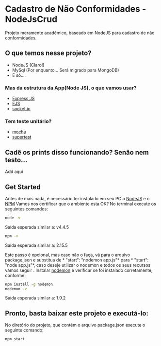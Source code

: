 # Cadastro de Não Conformidades - NodeJsCrud
Projeto meramente acadêmico, baseado em NodeJS para cadastro de não conformidades.

## O que temos nesse projeto?
* NodeJS (Claro!)
* MySql (Por enquanto... Será migrado para MongoDB)
* E só....

### Mas da estrutura da App(Node JS), o que vamos usar?
* [Express JS](http://expressjs.com/)
* [EJS](http://www.embeddedjs.com/)
* [socket.io](http://socket.io/)

### Tem teste unitário?
* [mocha](https://mochajs.org/)
* [supertest](https://www.npmjs.com/package/supertest)

## Cadê os prints disso funcionando? Senão nem testo...
Add aqui

## Get Started
Antes de mais nada, é necessário ter instalado em seu PC o [NodeJS](https://nodejs.org/en/) e o [NPM](https://www.npmjs.com/)
Vamos nos certificar que o ambiente esta OK? No terminal execute os seguintes comandos:
```sh
node -v
```
Saída esperada similar a: v4.4.5

```sh
npm -v
```
Saída esperada similar a: 2.15.5

Este passo é opcional, mas caso não o faça, vá para o arquivo package.json e substitua de * "start": "nodemon app.js"* para * "start": "node app.js"*, caso deseje utilizar o nodemon e todos os seus recursos vamos seguir . Instalar [nodemon](http://nodemon.io/) e verificar se foi instalado corretamente, conforme:
```sh
npm install -g nodemon
nodemon -v
```
Saída esperada similar a: 1.9.2

## Pronto, basta baixar este projeto e executá-lo:
No diretório do projeto, que contém o arquivo package.json execute o seguinte comando:
```sh
npm start
```
